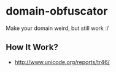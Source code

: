 # domain-obfuscator
Make your domain weird, but still work :/

## How It Work?
- http://www.unicode.org/reports/tr46/
